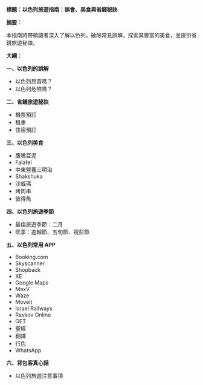**標題：以色列旅遊指南：誤會、美食與省錢秘訣**

**摘要：**

本指南將帶領讀者深入了解以色列，破除常見誤解，探索其豐富的美食，並提供省錢旅遊秘訣。

**大綱：**

**一、以色列的誤解**
* 以色列昂貴嗎？
* 以色列危險嗎？

**二、省錢旅遊秘訣**
* 機票預訂
* 租車
* 住宿預訂

**三、以色列美食**
* 鷹嘴豆泥
* Falafel
* 中東營養三明治
* Shakshuka
* 沙威瑪
* 烤肉串
* 彼得魚

**四、以色列旅遊季節**
* 最佳旅遊季節：二月
* 旺季：逾越節、五旬節、祝彭節

**五、以色列常用 APP**
* Booking.com
* Skyscanner
* Shopback
* XE
* Google Maps
* MaxV
* Waze
* Moveit
* Israel Railways
* Ravkov Online
* GET
* 聖經
* 翻譯
* 行色
* WhatsApp

**六、背包客真心話**
* 以色列旅遊注意事項